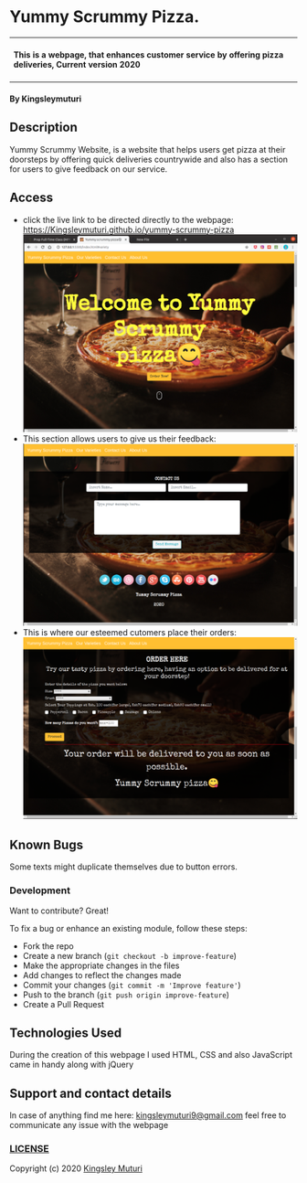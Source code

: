 # Yummy Scrummy Pizza.
<table>
<tr>
<td>
  
#### This is a webpage, that enhances customer service by offering pizza deliveries, Current version 2020
</table>
</tr>
</td>

#### By **Kingsleymuturi**
  
## Description
Yummy Scrummy Website, is a website that helps users get pizza at their doorsteps by offering quick deliveries countrywide and also has a section for users to give feedback on our service.
## Access
* click the live link to be directed directly to the webpage:
https://Kingsleymuturi.github.io/yummy-scrummy-pizza
![yummy scrummy pizza website](images/yummy.png)
* This section allows users to give us their feedback:
![feedback section](images/feedback.png)
* This is where our esteemed cutomers place their orders:
![Order placing section](images/order.png)
## Known Bugs
Some texts might duplicate themselves due to button errors.
### Development
Want to contribute? Great!

To fix a bug or enhance an existing module, follow these steps:

- Fork the repo
- Create a new branch (`git checkout -b improve-feature`)
- Make the appropriate changes in the files
- Add changes to reflect the changes made
- Commit your changes (`git commit -m 'Improve feature'`)
- Push to the branch (`git push origin improve-feature`)
- Create a Pull Request 

## Technologies Used
During the creation of this webpage I used HTML, CSS and also JavaScript came in handy along with jQuery
## Support and contact details
In case of anything find me here: kingsleymuturi9@gmail.com feel free to communicate any issue with the webpage

### [LICENSE](https://github.com/Kingsleymuturi/yummy-scrummy-pizza/blob/master/LICENSE)
Copyright (c) 2020 [Kingsley Muturi ](https://github.com/Kingsleymuturi)

